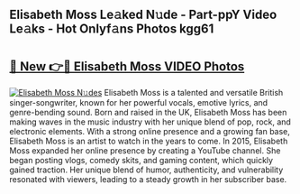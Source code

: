 ## Elisabeth Moss Le𝚊ked N𝚞de - Part-ppY Video Le𝚊ks - Hot Onlyf𝚊ns Photos kgg61

# <h2><a href="http://ab65108.deff.icu/?id=Elisabeth+Moss">🔗 New 👉🔴 Elisabeth Moss VIDEO Photos</a></h2>

[![Elisabeth Moss N𝚞des](https://i.imgur.com/rIISA9y.gif)](http://ab65108.deff.icu/?id=Elisabeth+Moss)
Elisabeth Moss is a talented and versatile British singer-songwriter, known for her powerful vocals, emotive lyrics, and genre-bending sound. Born and raised in the UK, Elisabeth Moss has been making waves in the music industry with her unique blend of pop, rock, and electronic elements. With a strong online presence and a growing fan base, Elisabeth Moss is an artist to watch in the years to come. In 2015, Elisabeth Moss expanded her online presence by creating a YouTube channel. She began posting vlogs, comedy skits, and gaming content, which quickly gained traction. Her unique blend of humor, authenticity, and vulnerability resonated with viewers, leading to a steady growth in her subscriber base.
